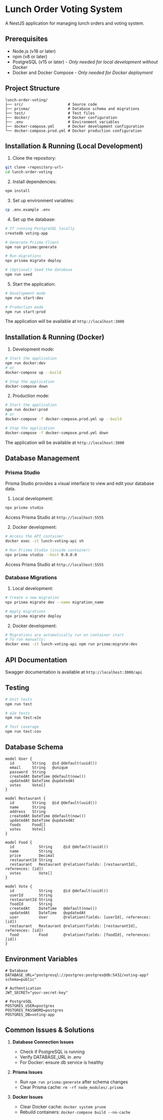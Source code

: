 # Lunch Order Voting System

A NestJS application for managing lunch orders and voting system.

## Prerequisites

- Node.js (v18 or later)
- npm (v8 or later)
- PostgreSQL (v15 or later) - *Only needed for local development without Docker*
- Docker and Docker Compose - *Only needed for Docker deployment*

## Project Structure

```
lunch-order-voting/
├── src/                    # Source code
├── prisma/                 # Database schema and migrations
├── test/                   # Test files
├── docker/                 # Docker configuration
├── .env                    # Environment variables
├── docker-compose.yml      # Docker development configuration
└── docker-compose.prod.yml # Docker production configuration
```

## Installation & Running (Local Development)

1. Clone the repository:
```bash
git clone <repository-url>
cd lunch-order-voting
```

2. Install dependencies:
```bash
npm install
```

3. Set up environment variables:
```bash
cp .env.example .env
```

4. Set up the database:
```bash
# If running PostgreSQL locally
createdb voting-app

# Generate Prisma Client
npm run prisma:generate

# Run migrations
npx prisma migrate deploy

# (Optional) Seed the database
npm run seed
```

5. Start the application:
```bash
# Development mode
npm run start:dev

# Production mode
npm run start:prod
```

The application will be available at `http://localhost:3000`

## Installation & Running (Docker)

1. Development mode:
```bash
# Start the application
npm run docker:dev
# or
docker-compose up --build

# Stop the application
docker-compose down
```

2. Production mode:
```bash
# Start the application
npm run docker:prod
# or
docker-compose -f docker-compose.prod.yml up --build

# Stop the application
docker-compose -f docker-compose.prod.yml down
```

The application will be available at `http://localhost:3000`

## Database Management

### Prisma Studio

Prisma Studio provides a visual interface to view and edit your database data.

1. Local development:
```bash
npx prisma studio
```
Access Prisma Studio at `http://localhost:5555`

2. Docker development:
```bash
# Access the API container
docker exec -it lunch-voting-api sh

# Run Prisma Studio (inside container)
npx prisma studio --host 0.0.0.0
```
Access Prisma Studio at `http://localhost:5555`

### Database Migrations

1. Local development:
```bash
# Create a new migration
npx prisma migrate dev --name migration_name

# Apply migrations
npx prisma migrate deploy
```

2. Docker development:
```bash
# Migrations are automatically run on container start
# To run manually:
docker exec -it lunch-voting-api npm run prisma:migrate:dev
```

## API Documentation

Swagger documentation is available at `http://localhost:3000/api`

## Testing

```bash
# Unit tests
npm run test

# e2e tests
npm run test:e2e

# Test coverage
npm run test:cov
```

## Database Schema

```prisma
model User {
  id        String   @id @default(uuid())
  email     String   @unique
  password  String
  createdAt DateTime @default(now())
  updatedAt DateTime @updatedAt
  votes     Vote[]
}

model Restaurant {
  id        String   @id @default(uuid())
  name      String
  address   String
  createdAt DateTime @default(now())
  updatedAt DateTime @updatedAt
  foods     Food[]
  votes     Vote[]
}

model Food {
  id           String     @id @default(uuid())
  name         String
  price        Decimal
  restaurantId String
  restaurant   Restaurant @relation(fields: [restaurantId], references: [id])
  votes        Vote[]
}

model Vote {
  id           String     @id @default(uuid())
  userId       String
  restaurantId String
  foodId       String
  createdAt    DateTime   @default(now())
  updatedAt    DateTime   @updatedAt
  user         User       @relation(fields: [userId], references: [id])
  restaurant   Restaurant @relation(fields: [restaurantId], references: [id])
  food         Food       @relation(fields: [foodId], references: [id])
}
```

## Environment Variables

```env
# Database
DATABASE_URL="postgresql://postgres:postgres@db:5432/voting-app?schema=public"

# Authentication
JWT_SECRET="your-secret-key"

# PostgreSQL
POSTGRES_USER=postgres
POSTGRES_PASSWORD=postgres
POSTGRES_DB=voting-app
```

## Common Issues & Solutions

1. **Database Connection Issues**
   - Check if PostgreSQL is running
   - Verify DATABASE_URL in .env
   - For Docker: ensure db service is healthy

2. **Prisma Issues**
   - Run `npm run prisma:generate` after schema changes
   - Clear Prisma cache: `rm -rf node_modules/.prisma`

3. **Docker Issues**
   - Clear Docker cache: `docker system prune`
   - Rebuild containers: `docker-compose build --no-cache`
